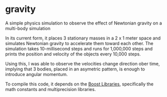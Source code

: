 # gravity
A simple physics simulation to observe the effect of Newtonian gravity on a multi-body simulation

In its current form, it places 3 stationary masses in a 2 x 1 meter space and
simulates Newtonian gravity to accelerate them toward each other.  The simulation
takes 10-millisecond steps and runs for 1,000,000 steps and prints the position
and velocity of the objects every 10,000 steps.

Using this, I was able to observe the velocities change direction ober time,
implying that 3 bodies, placed in an asymetric pattern, is enough to introduce
angular momentum.

To compile this code, it depends on the [Boost Libraries](https://www.boost.org/),
specifically the math constants and multiprecision libraries.
